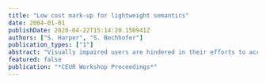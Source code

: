 ```yaml
---
title: "Low cost mark-up for lightweight semantics"
date: 2004-01-01
publishDate: 2020-04-22T15:14:20.150941Z
authors: ["S. Harper", "S. Bechhofer"]
publication_types: ["1"]
abstract: "Visually impaired users are hindered in their efforts to access the largest repository of electronic information in the world, namely the World Wide Web (Web). A visually impaired user's information and presentation requirements are different from a sighted user in that they are highly egocentric and non-visual. These requirements can become problems in that the web is visually-centric with regard to presentation and information order / layout, this can (and does) hinder users who need presentation-agnostic access to information. Our objective is to address these problems by creating usable appropriately 'displayed' web pages for use by all users who wish to understand the meaning as opposed to the presentation and order of the information. We assert that the only way to accomplish this is to encode the pages semantic information directly into the page. And the only way this will occur in the real world is if authors have no 'semantic overhead' when creating these pages. In this paper we describe preliminary work towards a system to enable just this kind of semantic encoding so that, in effect, authors get low cost semantics."
featured: false
publication: "*CEUR Workshop Proceedings*"
---
```



